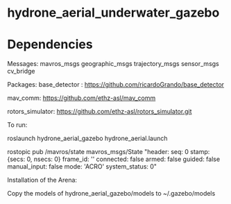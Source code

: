 # hydrone_aerial_underwater_gazebo
# Dependencies

Messages:
mavros_msgs
geographic_msgs
trajectory_msgs
sensor_msgs
cv_bridge

Packages:
base_detector : https://github.com/ricardoGrando/base_detector

mav_comm: https://github.com/ethz-asl/mav_comm

rotors_simulator: https://github.com/ethz-asl/rotors_simulator.git

To run:

roslaunch hydrone_aerial_gazebo hydrone_aerial.launch

rostopic pub /mavros/state mavros_msgs/State "header:
  seq: 0
  stamp: {secs: 0, nsecs: 0}
  frame_id: ''
connected: false
armed: false
guided: false
manual_input: false
mode: 'ACRO'
system_status: 0" 

Installation of the Arena:

Copy the models of hydrone_aerial_gazebo/models to ~/.gazebo/models


